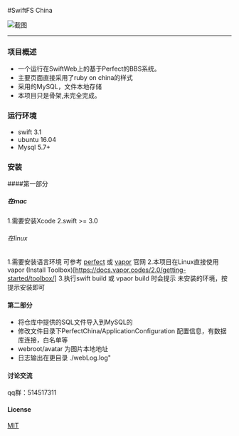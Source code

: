 #SwiftFS China



![截图](https://segmentfault.com/img/bVShiH?w=1842&h=1256)

-------

### 项目概述

* 一个运行在SwiftWeb上的基于Perfect的BBS系统。
* 主要页面直接采用了ruby on china的样式
* 采用的MySQL，文件本地存储
* 本项目只是骨架,未完全完成。


### 运行环境
* swift 3.1
* ubuntu 16.04
* Mysql 5.7+

### 安装
####第一部分 
##### 在mac
1.需要安装Xcode
2.swift >= 3.0
###### 在linux
1.需要安装语言环境
可参考 [perfect](https://www.perfect.org/docs/) 或 [vapor](https://docs.vapor.codes/2.0/getting-started/install-on-ubuntu/) 官网
2.本项目在Linux直接使用 vapor (Install Toolbox)[https://docs.vapor.codes/2.0/getting-started/toolbox/]
3.执行swift build 或 vpaor build 时会提示 未安装的环境，按提示安装即可

#### 第二部分
* 将仓库中提供的SQL文件导入到MySQL的
* 修改文件目录下PerfectChina/ApplicationConfiguration 配置信息，有数据库连接，白名单等
* webroot/avatar 为图片本地地址
* 日志输出在更目录 ./webLog.log"



#### 讨论交流
qq群：514517311

#### License
[MIT](https://github.com/sumory/openresty-china/blob/master/LICENSE)


